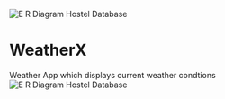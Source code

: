 ![E R Diagram Hostel Database](https://user-images.githubusercontent.com/65838540/111877206-39bbb700-89c8-11eb-8df1-b5dd83feec01.png)
# WeatherX
Weather App which displays current weather condtions
![E R Diagram Hostel Database](https://user-images.githubusercontent.com/65838540/111877206-39bbb700-89c8-11eb-8df1-b5dd83feec01.png)
